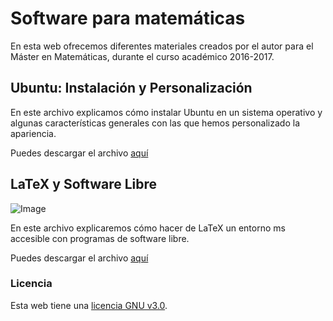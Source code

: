 # Software para matemáticas


En esta web ofrecemos diferentes materiales creados por el autor para el Máster en Matemáticas, durante el curso académico 2016-2017.

## Ubuntu: Instalación y Personalización

En este archivo explicamos cómo instalar Ubuntu en un sistema operativo y algunas características generales con las que hemos personalizado la apariencia.

Puedes descargar el archivo [aquí](https://github.com/Salvichu/Software-for-Mathematics/blob/master/Informe%20Instalación%20Ubuntu%20.pdf)

## LaTeX y Software Libre

![Image](https://github.com/Salvichu/Software-for-Mathematics/blob/master/NwNPU.png)

En este archivo explicaremos cómo hacer de LaTeX un entorno ms accesible con programas de software libre.

Puedes descargar el archivo [aquí]( )


### Licencia

Esta web tiene una [licencia GNU v3.0](https://github.com/Salvichu/Software-for-Mathematics/LICENSE).
